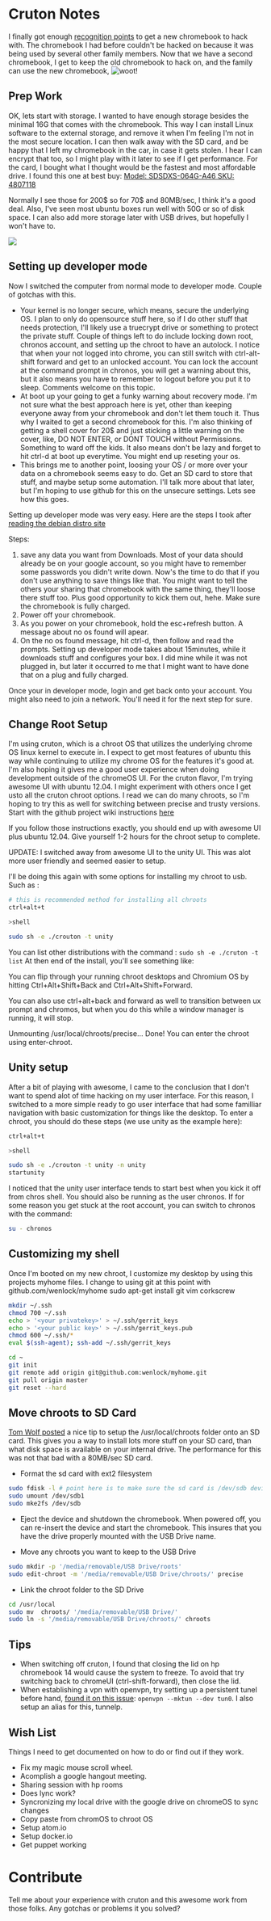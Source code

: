 Cruton Notes
============

I finally got enough [recognition points](http://www.businessinsider.com/whitman-wins-the-love-of-hp-employees-2013-4) to get a new chromebook to hack with.  The chromebook I had before couldn't be hacked on because it was being used by several other family members.  Now that we have a second chromebook, I get to keep the old chromebook to hack on, and the family can use the new chromebook, 
![woot](https://lh6.ggpht.com/-Iv1RvuzpCIDFs9Mx_-LrFaLSjBiBWT6rkMl3QSZYWsFb62RRUzefIwD4xKXGOYPiU-w=w300-rw)!


Prep Work
---------
OK, lets start with storage.   I wanted to have enough storage besides the minimal 16G that comes with the chromebook.  This way I can install Linux software to the external storage, and remove it when I'm feeling I'm not in the most secure location.   I can then walk away with the SD card, and be happy that I left my chromebook in the car, in case it gets stolen.   I hear I can encrypt that too, so I might play with it later to see if I get performance.   For the card, I bought what I thought would be the fastest and most affordable drive.  I found this one at best buy:  [Model: SDSDXS-064G-A46 SKU: 4807118](http://www.bestbuy.com/site/sandisk-extreme-plus-64gb-sdxc-memory-card/4807118.p?id=1218531607004&skuId=4807118&st=Sandisk%2064gb&cp=1&lp=2)

Normally I see those for 200$ so for 70$ and 80MB/sec, I think it's a good deal.  Also, I've seen most ubuntu boxes run well with 50G or so of disk space.   I can also add more storage later with USB drives, but hopefully I won't have to.

![](http://pisces.bbystatic.com/image2/BestBuy_US/images/products/4807/4807118_sa.jpg;canvasHeight=139;canvasWidth=105)

Setting up developer mode
-------------------------
Now I switched the computer from normal mode to developer mode.  Couple of gotchas with this.   
* Your kernel is no longer secure, which means, secure the underlying OS.   I plan to only do opensource stuff here, so if I do other stuff that needs protection, I'll likely use a truecrypt drive or something to protect the private stuff.   Couple of things left to do include locking down root, chronos account, and setting up the chroot to have an autolock.    I notice that when your not logged into chrome, you can still switch with ctrl-alt-shift forward and get to an unlocked account.  You can lock the account at the command prompt in chronos, you will get a warning about this, but it also means you have to remember to logout before you put it to sleep.  Comments welcome on this topic.
* At boot up your going to get a funky warning about recovery mode.  I'm not sure what the best approach here is yet, other than keeping everyone away from your chromebook and don't let them touch it.  Thus why I waited to get a second chromebook for this.   I'm also thinking of getting a shell cover for 20$ and just sticking a little warning on the cover, like, DO NOT ENTER, or DONT TOUCH without Permissions.   Something to ward off the kids.   It also means don't be lazy and forget to hit ctrl-d at boot up everytime.   You might end up reseting your os.   
* This brings me to another point, loosing your OS / or more over your data on a chromebook seems easy to do.  Get an SD card to store that stuff, and maybe setup some automation.  I'll talk more about that later, but I'm hoping to use github for this on the unsecure settings.   Lets see how this goes.

Setting up developer mode was very easy.  Here are the steps I took after [reading the debian distro site](https://wiki.debian.org/InstallingDebianOn/HP/Chromebook%2014#Important_Note)

Steps:

1. save any data you want from Downloads.  Most of your data should already be on your google account, so you might have to remember some passwords you didn't write down.  Now's the time to do that if you don't use anything to save things like that.  You might want to tell the others your sharing that chromebook with the same thing, they'll loose there stuff too.  Plus good opportunity to kick them out, hehe.  Make sure the chromebook is fully charged.
2. Power off your chromebook.   
3. As you power on your chromebook, hold the esc+refresh button.  A message about no os found will apear.
4. On the no os found message, hit ctrl-d, then follow and read the prompts.
Setting up developer mode takes about 15minutes, while it downloads stuff and configures your box.  I did mine while it was not plugged in, but later it occurred to me that I might want to have done that on a plug and fully charged.

Once your in developer mode, login and get back onto your account.  You might also need to join a network.  You'll need it for the next step for sure.

Change Root Setup
-----------------
I'm using cruton, which is a chroot OS that utilizes the underlying chrome OS linux kernel to execute in.   I expect to get most features of ubuntu this way while continuing to utilize my chrome OS for the features it's good at.   I'm also hoping it gives me a good user experience when doing development outside of the chromeOS UI.   For the cruton flavor, I'm trying awesome UI with ubuntu 12.04.  I might experiment with others once I get usto all the cruton chroot options.   I read we can do many chroots, so I'm hoping to try this as well for switching between precise and trusty versions.  Start with the github project wiki instructions [here](https://github.com/dnschneid/crouton/wiki/awesome)

If you follow those instructions exactly, you should end up with awesome UI plus ubuntu 12.04.  Give yourself 1-2 hours for the chroot setup to complete.  

UPDATE: I switched away from awesome UI to the unity UI.  This was alot more user friendly and seemed easier to setup.

I'll be doing this again with some options for installing my chroot to usb.  Such as :
```sh
# this is recommended method for installing all chroots
ctrl+alt+t

>shell

sudo sh -e ./crouton -t unity
```

You can list other distributions with the command : ```sudo sh -e ./cruton -t list```
At then end of the install, you'll see something like:

You can flip through your running chroot desktops and Chromium OS by hitting
Ctrl+Alt+Shift+Back and Ctrl+Alt+Shift+Forward.

You can also use ctrl+alt+back and forward as well to transition between ux prompt and chromos, but when you do this while a window manager is running, it will stop.

Unmounting /usr/local/chroots/precise...
Done! You can enter the chroot using enter-chroot.

Unity setup
-----------
After a bit of playing with awesome, I came to the conclusion that I don't want to spend alot of time hacking on my user interface.  For this reason, I switched to a more simple ready to go user interface that had some familliar navigation with basic customization for things like the desktop.  To enter a chroot, you should do these steps (we use unity as the example here):

```sh
ctrl+alt+t

>shell

sudo sh -e ./crouton -t unity -n unity
startunity
```
I noticed that the unity user interface tends to start best when you kick it off from chros shell.  You should also be running as the user chronos.  If for some reason you get stuck at the root account, you can switch to chronos with the command:
```sh
su - chronos
```

Customizing my shell
-----------------------
Once I'm booted on my new chroot, I customize my desktop by using this projects myhome files.
I change to using git at this point with github.com/wenlock/myhome
sudo apt-get install git vim corkscrew

```sh
mkdir ~/.ssh
chmod 700 ~/.ssh
echo > '<your privatekey>' > ~/.ssh/gerrit_keys
echo > '<your public key>' > ~/.ssh/gerrit_keys.pub
chmod 600 ~/.ssh/*
eval $(ssh-agent); ssh-add ~/.ssh/gerrit_keys

cd ~
git init
git remote add origin git@github.com:wenlock/myhome.git
git pull origin master
git reset --hard
```


Move chroots to SD Card
-----------------------
[Tom Wolf posted](http://tomwwolf.com/chromebook-14-compedium/chromebook-crouton-cookbook/) a nice tip to setup the /usr/local/chroots folder onto an SD card.
This gives you a way to install lots more stuff on your SD card, than what disk space is available on your internal drive.  The performance for this was not that bad with a 80MB/sec SD card.

* Format the sd card with ext2 filesystem

```sh
sudo fdisk -l # point here is to make sure the sd card is /dev/sdb device
sudo umount /dev/sdb1
sudo mke2fs /dev/sdb
```

* Eject the device and shutdown the chromebook.  When powered off, you can re-insert the device and start the chromebook.  This insures that you have the drive properly mounted with the USB Drive name.

* Move any chroots you want to keep to the USB Drive

```sh
sudo mkdir -p '/media/removable/USB Drive/roots'
sudo edit-chroot -m '/media/removable/USB Drive/chroots/' precise
```

* Link the chroot folder to the SD Drive

```sh
cd /usr/local
sudo mv  chroots/ '/media/removable/USB Drive/'
sudo ln -s '/media/removable/USB Drive/chroots/' chroots
```

Tips
---------
* When switching off cruton, I found that closing the lid on hp chromebook 14 would cause the system to freeze.  To avoid that try switching back to chromeUI (ctrl-shift-forward), then close the lid.
* When establishing a vpn with openvpn, try setting up a persistent tunel before hand, [found it on this issue](https://github.com/dnschneid/crouton/issues/375): ```openvpn --mktun --dev tun0```.  I also setup an alias for this, tunnelp.

Wish List
---------
Things I need to get documented on how to do or find out if they work.

* Fix my magic mouse scroll wheel.
* Acomplish a google hangout meeting.
* Sharing session with hp rooms
* Does lync work?
* Syncronizing my local drive with the google drive on chromeOS to sync changes
* Copy paste from chromOS to chroot OS
* Setup atom.io
* Setup docker.io
* Get puppet working

Contribute
==========
Tell me about your experience with cruton and this awesome work from those folks.   Any gotchas or problems it you solved?
